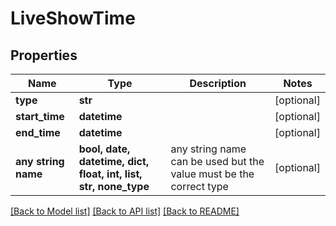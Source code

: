 # LiveShowTime


## Properties
Name | Type | Description | Notes
------------ | ------------- | ------------- | -------------
**type** | **str** |  | [optional] 
**start_time** | **datetime** |  | [optional] 
**end_time** | **datetime** |  | [optional] 
**any string name** | **bool, date, datetime, dict, float, int, list, str, none_type** | any string name can be used but the value must be the correct type | [optional]

[[Back to Model list]](../README.md#documentation-for-models) [[Back to API list]](../README.md#documentation-for-api-endpoints) [[Back to README]](../README.md)


